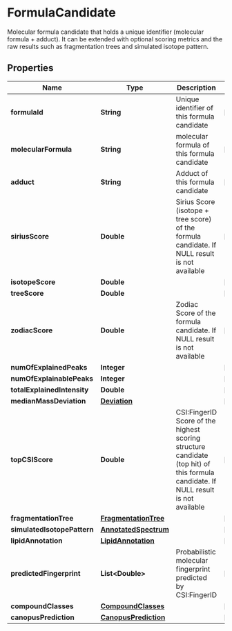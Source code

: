 

# FormulaCandidate

Molecular formula candidate that holds a unique identifier (molecular formula + adduct).  It can be extended with optional scoring metrics and the raw results  such as fragmentation trees and simulated isotope pattern.

## Properties

| Name | Type | Description | Notes |
|------------ | ------------- | ------------- | -------------|
|**formulaId** | **String** | Unique identifier of this formula candidate |  [optional] |
|**molecularFormula** | **String** | molecular formula of this formula candidate |  [optional] |
|**adduct** | **String** | Adduct of this formula candidate |  [optional] |
|**siriusScore** | **Double** | Sirius Score (isotope + tree score) of the formula candidate.  If NULL result is not available |  [optional] |
|**isotopeScore** | **Double** |  |  [optional] |
|**treeScore** | **Double** |  |  [optional] |
|**zodiacScore** | **Double** | Zodiac Score of the formula candidate.  If NULL result is not available |  [optional] |
|**numOfExplainedPeaks** | **Integer** |  |  [optional] |
|**numOfExplainablePeaks** | **Integer** |  |  [optional] |
|**totalExplainedIntensity** | **Double** |  |  [optional] |
|**medianMassDeviation** | [**Deviation**](Deviation.md) |  |  [optional] |
|**topCSIScore** | **Double** | CSI:FingerID Score of the highest scoring structure candidate (top hit) of this formula candidate.  If NULL result is not available |  [optional] |
|**fragmentationTree** | [**FragmentationTree**](FragmentationTree.md) |  |  [optional] |
|**simulatedIsotopePattern** | [**AnnotatedSpectrum**](AnnotatedSpectrum.md) |  |  [optional] |
|**lipidAnnotation** | [**LipidAnnotation**](LipidAnnotation.md) |  |  [optional] |
|**predictedFingerprint** | **List&lt;Double&gt;** | Probabilistic molecular fingerprint predicted by CSI:FingerID |  [optional] |
|**compoundClasses** | [**CompoundClasses**](CompoundClasses.md) |  |  [optional] |
|**canopusPrediction** | [**CanopusPrediction**](CanopusPrediction.md) |  |  [optional] |



